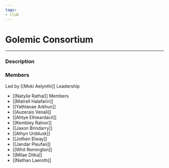 ```yaml
---
tags:
- club
---
```

# Golemic Consortium
---
### Description

### Members
Led by [[Moki Aelynthi]]
Leadership
- [[Natylie Rathal]]
Members
- [[Matrell Halafarin]]
- [[Yathlanae Arkhun]]
- [[Auzerais Venali]]
- [[Ahtye Elhieardacil]]
- [[Kembley Ralnor]]
- [[Jaxon Brindarry]]
- [[Athyn Urddusk]]
- [[Jothen Elway]]
- [[Jandar Pleufan]]
- [[Whit Remington]]
- [[Milae Ditka]]
- [[Nathan Laeroth]]